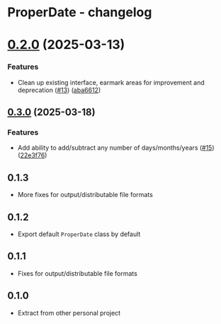 # ProperDate - changelog

# [0.2.0](https://github.com/jszymanowski/proper-date.js/compare/v0.1.3...v0.2.0) (2025-03-13)


### Features

* Clean up existing interface, earmark areas for improvement and deprecation ([#13](https://github.com/jszymanowski/proper-date.js/issues/13)) ([aba6612](https://github.com/jszymanowski/proper-date.js/commit/aba66128c5f1739f6fa6de86d02b1456827ed2d3))

## [0.3.0](https://github.com/jszymanowski/proper-date.js/compare/v0.2.0...v0.3.0) (2025-03-18)


### Features

* Add ability to add/subtract any number of days/months/years ([#15](https://github.com/jszymanowski/proper-date.js/issues/15)) ([22e3f76](https://github.com/jszymanowski/proper-date.js/commit/22e3f76617c1d16fb2d3e1d655e1045abdb1d62a))

## 0.1.3

- More fixes for output/distributable file formats

## 0.1.2

- Export default `ProperDate` class by default

## 0.1.1

- Fixes for output/distributable file formats

## 0.1.0

- Extract from other personal project
